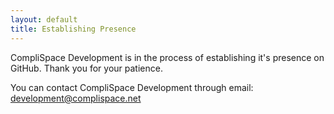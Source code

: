 ```yaml
---
layout: default
title: Establishing Presence
---
```


CompliSpace Development is in the process of establishing
it's presence on GitHub. Thank you for your patience.

You can contact CompliSpace Development through email: development@complispace.net
